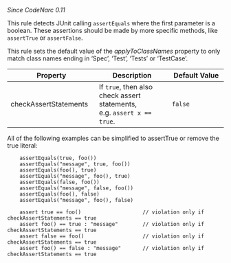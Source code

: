 *Since CodeNarc 0.11*

This rule detects JUnit calling `assertEquals` where the first parameter
is a boolean. These assertions should be made by more specific methods,
like `assertTrue` or `assertFalse`.

This rule sets the default value of the *applyToClassNames* property to
only match class names ending in ‘Spec’, ‘Test’, ‘Tests’ or ‘TestCase’.

<table>
<colgroup>
<col style="width: 40%" />
<col style="width: 33%" />
<col style="width: 25%" />
</colgroup>
<thead>
<tr class="header">
<th>Property</th>
<th>Description</th>
<th>Default Value</th>
</tr>
</thead>
<tbody>
<tr class="odd">
<td>checkAssertStatements</td>
<td>If <code>true</code>, then also check assert statements, e.g. <code>assert x == true</code>.</td>
<td><code>false</code></td>
</tr>
</tbody>
</table>

All of the following examples can be simplified to assertTrue or remove
the true literal:

``` 
    assertEquals(true, foo())
    assertEquals("message", true, foo())
    assertEquals(foo(), true)
    assertEquals("message", foo(), true)
    assertEquals(false, foo())
    assertEquals("message", false, foo())
    assertEquals(foo(), false)
    assertEquals("message", foo(), false)

    assert true == foo()                    // violation only if checkAssertStatements == true
    assert foo() == true : "message"        // violation only if checkAssertStatements == true
    assert false == foo()                   // violation only if checkAssertStatements == true
    assert foo() == false : "message"       // violation only if checkAssertStatements == true
```
